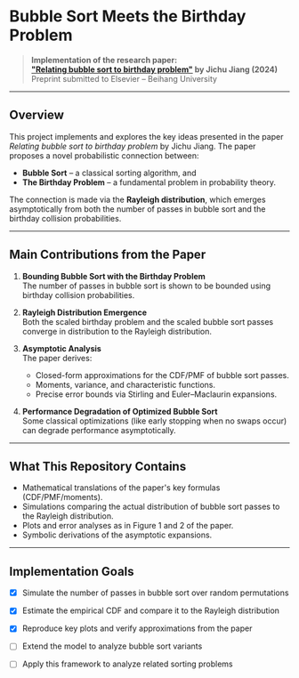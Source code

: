 # Bubble Sort Meets the Birthday Problem

> **Implementation of the research paper:  
> ["Relating bubble sort to birthday problem"](https://arxiv.org/abs/2404.11170) by Jichu Jiang (2024)**  
> Preprint submitted to Elsevier – Beihang University

---

## Overview

This project implements and explores the key ideas presented in the paper *Relating bubble sort to birthday problem* by Jichu Jiang. The paper proposes a novel probabilistic connection between:

- **Bubble Sort** – a classical sorting algorithm, and  
- **The Birthday Problem** – a fundamental problem in probability theory.

The connection is made via the **Rayleigh distribution**, which emerges asymptotically from both the number of passes in bubble sort and the birthday collision probabilities.

---

## Main Contributions from the Paper

1. **Bounding Bubble Sort with the Birthday Problem**  
   The number of passes in bubble sort is shown to be bounded using birthday collision probabilities.

2. **Rayleigh Distribution Emergence**  
   Both the scaled birthday problem and the scaled bubble sort passes converge in distribution to the Rayleigh distribution.

3. **Asymptotic Analysis**  
   The paper derives:
   - Closed-form approximations for the CDF/PMF of bubble sort passes.
   - Moments, variance, and characteristic functions.
   - Precise error bounds via Stirling and Euler–Maclaurin expansions.

4. **Performance Degradation of Optimized Bubble Sort**  
   Some classical optimizations (like early stopping when no swaps occur) can degrade performance asymptotically.

---

## What This Repository Contains

- Mathematical translations of the paper's key formulas (CDF/PMF/moments).
- Simulations comparing the actual distribution of bubble sort passes to the Rayleigh distribution.
- Plots and error analyses as in Figure 1 and 2 of the paper.
- Symbolic derivations of the asymptotic expansions.

---

## Implementation Goals

- [x] Simulate the number of passes in bubble sort over random permutations  
- [x] Estimate the empirical CDF and compare it to the Rayleigh distribution  
- [x] Reproduce key plots and verify approximations from the paper  
- [ ] Extend the model to analyze bubble sort variants  
- [ ] Apply this framework to analyze related sorting problems

